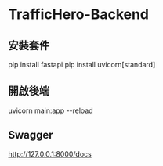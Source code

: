 # TrafficHero-Backend

## 安裝套件
pip install fastapi
pip install uvicorn[standard]

## 開啟後端
uvicorn main:app --reload

## Swagger
http://127.0.0.1:8000/docs
